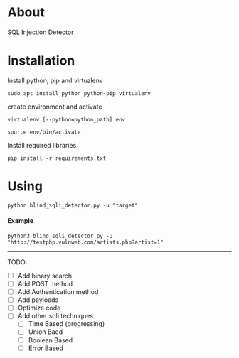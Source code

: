 # About

SQL Injection Detector

# Installation

Install python, pip and virtualenv
```
sudo apt install python python-pip virtualenv
```
create environment and activate
```
virtualenv [--python=python_path] env

source env/bin/activate
```
Install required libraries
```
pip install -r requirements.txt
```

# Using

```
python blind_sqli_detector.py -u "target"
```
#### Example

```
python3 blind_sqli_detector.py -u "http://testphp.vulnweb.com/artists.php?artist=1"
```
---

TODO:
- [ ] Add binary search
- [ ] Add POST method
- [ ] Add Authentication method
- [ ] Add payloads
- [ ] Optimize code
- [ ] Add other sqli techniques
    - [ ] Time Based (progressing)
    - [ ] Union Baed
    - [ ] Boolean Based
    - [ ] Error Based
